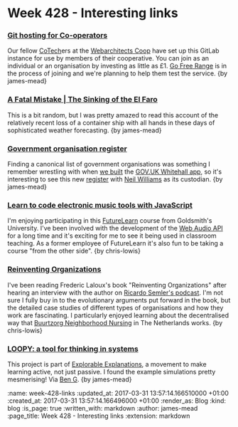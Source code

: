 Week 428 - Interesting links
============================

### [Git hosting for Co-operators](https://git.coop)

Our fellow [CoTech][]ers at the [Webarchitects Coop][] have set up this GitLab instance for use by members of their cooperative. You can join as an individual or an organisation by investing as little as £1. [Go Free Range][] is in the process of joining and we're planning to help them test the service. {by james-mead}

[CoTech]: https://www.coops.tech/
[Webarchitects Coop]: https://www.webarchitects.coop/
[Go Free Range]: /


### [A Fatal Mistake | The Sinking of the El Faro](https://newengland.com/yankee-magazine/living/profiles/el-faro/)

This is a bit random, but I was pretty amazed to read this account of the relatively recent loss of a container ship with all hands in these days of sophisticated weather forecasting. {by james-mead}


### [Government organisation register](http://government-organisation.alpha.openregister.org/)

Finding a canonical list of government organisations was something I remember wrestling with when [we built][inside-government] the [GOV.UK Whitehall app][], so it's interesting to see this new [register][] with [Neil Williams][] as its custodian. {by james-mead}

[inside-government]: /inside-government
[GOV.UK Whitehall app]: https://github.com/alphagov/whitehall
[register]: http://www.openregister.org/
[Neil Williams]: https://twitter.com/neillyneil


### [Learn to code electronic music tools with JavaScript](https://www.futurelearn.com/courses/electronic-music-tools)

I'm enjoying participating in
this [FutureLearn](https://futurelearn.com) course from Goldsmith's
University. I've been involved with the development of
the [Web Audio API](https://webaudio.github.io/web-audio-api/) for a
long time and it's exciting for me to see it being used in classroom
teaching. As a former employee of FutureLearn it's also fun to be
taking a course "from the other side". {by chris-lowis}


### [Reinventing Organizations](http://www.reinventingorganizations.com/)

I've been reading Frederic Laloux's book "Reinventing Organizations"
after hearing an interview with the author
on
[Ricardo Semler's podcast](http://podcast.leadwise.co/s1e03-reinventing-organizations-with-frederic-laloux). I'm
not sure I fully buy in to the evolutionary arguments put forward in
the book, but the detailed case studies of different types of
organisations and how they work are fascinating. I particularly
enjoyed learning about the decentralised way
that
[Buurtzorg Neighborhood Nursing](http://www.buurtzorgusa.org/about-us/) in
The Netherlands works. {by chris-lowis}


### [LOOPY: a tool for thinking in systems](http://ncase.me/loopy/)

This project is part of [Explorable Explanations][], a movement to make learning active, not just passive. I found the example simulations pretty mesmerising! Via [Ben G][]. {by james-mead}

[Explorable Explanations]: http://explorableexplanations.com/
[Ben G]: https://twitter.com/beng

:name: week-428-links
:updated_at: 2017-03-31 13:57:14.166510000 +01:00
:created_at: 2017-03-31 13:57:14.166496000 +01:00
:render_as: Blog
:kind: blog
:is_page: true
:written_with: markdown
:author: james-mead
:page_title: Week 428 - Interesting links
:extension: markdown
